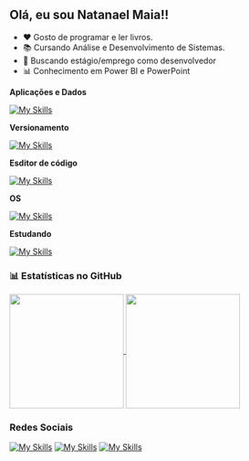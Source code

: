 ## Olá, eu sou Natanael Maia!!

- ❤️ Gosto de programar e ler livros.
- 📚 Cursando Análise e Desenvolvimento de Sistemas. 
- 💼 Buscando estágio/emprego como desenvolvedor
- 📊 Conhecimento em Power BI e PowerPoint

**Aplicações e Dados**

  [![My Skills](https://skillicons.dev/icons?i=py,java)](https://skillicons.dev)

**Versionamento**

[![My Skills](https://skillicons.dev/icons?i=git,github)](https://skillicons.dev)

**Esditor de código**

[![My Skills](https://skillicons.dev/icons?i=vscode,pycharm,eclipse)](https://skillicons.dev)

**OS**

[![My Skills](https://skillicons.dev/icons?i=ubuntu,kali,windows)](https://skillicons.dev)
  <br/>

**Estudando**

[![My Skills](https://skillicons.dev/icons?i=cpp,java,postgresql)](https://skillicons.dev)

### 📊 Estatísticas no GitHub

<a href="https://github.com/anuraghazra/github-readme-stats">
  <img height=200 align="center" src="https://github-readme-stats.vercel.app/api?username=natamaia&theme=catppuccin_mocha&show_icons=true" />
</a>
<a href="https://github.com/anuraghazra/convoychat">
  <img height=200 align="center" src="https://github-readme-stats.vercel.app/api/top-langs?username=natamaia&layout=donut&&theme=catppuccin_mocha&langs_count=8&card_width=320" />
</a>

### Redes Sociais
[![My Skills](https://skillicons.dev/icons?i=linkedin)](https://linkedin.com/in/natamaia)
[![My Skills](https://skillicons.dev/icons?i=instagram)](https://www.instagram.com/_maia.nt/)
[![My Skills](https://skillicons.dev/icons?i=discord)](https://discordapp.com/users/616060578649210881)
